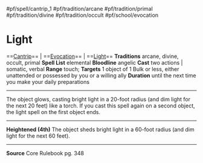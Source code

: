 #pf/spell/cantrip_1 #pf/tradition/arcane #pf/tradition/primal #pf/tradition/divine #pf/tradition/occult #pf/school/evocation 
# Light
==[Cantrip](../../../Traits/Cantrip.md)== | ==[Evocation](../../../Traits/Evocation.md)== | ==[Light](1%20TTRPG/PF2e%20Wiki/Traits/Light)==
**Traditions** arcane, divine, occult, primal
**Spell List** elemental
**Bloodline** angelic
**Cast** two actions | somatic, verbal
**Range** touch; **Targets** 1 object of 1 Bulk or less, either unattended or possessed by you or a willing ally
**Duration** until the next time you make your daily preparations

---
The object glows, casting bright light in a 20-foot radius (and dim light for the next 20 feet) like a torch. If you cast this spell again on a second object, the light spell on the first object ends.

---
**Heightened (4th)** The object sheds bright light in a 60-foot radius (and dim light for the next 60 feet).

---
**Source** Core Rulebook pg. 348